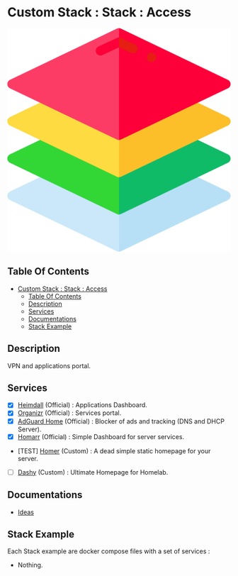 # Custom Stack : Stack : Access

![Icon](../../icon.png)

## Table Of Contents

- [Custom Stack : Stack : Access](#custom-stack--stack--access)
  - [Table Of Contents](#table-of-contents)
  - [Description](#description)
  - [Services](#services)
  - [Documentations](#documentations)
  - [Stack Example](#stack-example)

## Description

VPN and applications portal.

## Services

- [X] [Heimdall](https://heimdall.site/) (Official) : Applications Dashboard.
- [X] [Organizr](https://organizr.app/) (Official) : Services portal.
- [X] [AdGuard Home](https://adguard.com/en/adguard-home/overview.html) (Official) : Blocker of ads and tracking (DNS and DHCP Server).
- [X] [Homarr](https://github.com/ajnart/homarr) (Official) : Simple Dashboard for server services.
- [TEST] [Homer](https://github.com/bastienwirtz/homer) (Custom) : A dead simple static homepage for your server.
- [ ] [Dashy](https://dashy.to/) (Custom) : Ultimate Homepage for Homelab.

## Documentations

- [Ideas](./docs/ideas.md)

## Stack Example

Each Stack example are docker compose files with a set of services :

- Nothing.
